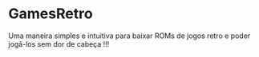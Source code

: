 # GamesRetro
Uma maneira simples e intuitiva para baixar ROMs de jogos retro e poder jogá-los sem dor de cabeça !!!
